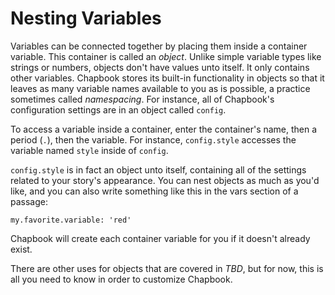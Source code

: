 # Nesting Variables

Variables can be connected together by placing them inside a container variable. This container is called an _object_. Unlike simple variable types like strings or numbers, objects don't have values unto itself. It only contains other variables. Chapbook stores its built-in functionality in objects so that it leaves as many variable names available to you as is possible, a practice sometimes called _namespacing_. For instance, all of Chapbook's configuration settings are in an object called `config`.

To access a variable inside a container, enter the container's name, then a period (`.`), then the variable. For instance, `config.style` accesses the variable named `style` inside of `config`.

`config.style` is in fact an object unto itself, containing all of the settings related to your story's appearance. You can nest objects as much as you'd like, and you can also write something like this in the vars section of a passage:

```
my.favorite.variable: 'red'
```

Chapbook will create each container variable for you if it doesn't already exist.

There are other uses for objects that are covered in *TBD*, but for now, this is all you need to know in order to customize Chapbook.
